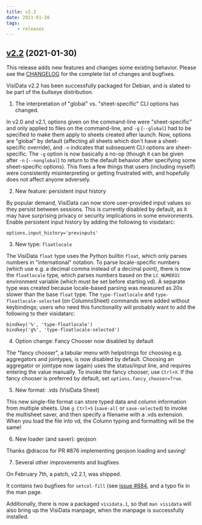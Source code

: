 ```yaml
---
title: v2.2
date: 2021-01-30
tags:
    - releases
---
```


## [v2.2](https://github.com/saulpw/visidata/releases/tag/v2.2) (2021-01-30)

This release adds new features and changes some existing behavior.
Please see the [CHANGELOG](https://github.com/saulpw/visidata/blob/stable/CHANGELOG.md#v2.2) for the complete list of changes and bugfixes.

VisiData v2.2 has been successfully packaged for Debian, and is slated to be part of the bullseye distribution.

1) The interpretation of "global" vs. "sheet-specific" CLI options has changed.

In v2.0 and v2.1, options given on the command-line were "sheet-specific" and only applied to files on the command-line, and `-g` (`--global`) had to be specified to make them apply to sheets created after launch.
Now, options are "global" by default (affecting all sheets which don't have a sheet-specific override), and `-n` indicates that subsequent CLI options are sheet-specific.
The `-g` option is now basically a no-op (though it can be given after `-n` (`--nonglobal`) to return to the default behavior after specifying some sheet-specific options).
This fixes a few things that users (including myself) were consistently misinterpreting or getting frustrated with, and hopefully does not affect anyone adversely.

2) New feature: persistent input history

By popular demand, VisiData can now store user-provided input values so they persist between sessions.
This is currently disabled by default, as it may have surprising privacy or security implications in some environments.
Enable persistent input history by adding the following to visidatarc:

    options.input_history='previnputs'

3) New type: `floatlocale`

The VisiData `float` type uses the Python builtin `float`, which only parses numbers in "international" notation.
To parse locale-specific numbers (which use e.g. a decimal comma instead of a decimal point), there is now the `floatlocale` type, which parses numbers based on the `LC_NUMERIC` environment variable (which must be set before starting vd).
A separate type was created because locale-based parsing was measured as 20x slower than the base `float` type.
The `type-floatlocale` and `type-floatlocale-selected` (on ColumnsSheet) commands were added without keybindings; users who need this functionality will probably want to add the following to their visidatarc:

    bindkey('%', 'type-floatlocale')
    bindkey('g%', 'type-floatlocale-selected')

4) Option change: Fancy Chooser now disabled by default

The "fancy chooser", a tabular menu with helpstrings for choosing e.g. aggregators and jointypes, is now disabled by default.
Choosing an aggregator or jointype now (again) uses the status/input line, and requires entering the value manually.
To invoke the fancy chooser, use `Ctrl+X`.
If the fancy chooser is preferred by default, set `options.fancy_chooser=True`.

5) New format: .vds (VisiData Sheet)

This new single-file format can store typed data and column information from multiple sheets.
Use `g Ctrl+S` (`save-all` or `save-selected`) to invoke the multisheet saver, and then specify a filename with a .vds extension.
When you load the file into vd, the Column typing and formatting will be the same!

6) New loader (and saver): geojson

Thanks @dracos for PR #876 implementing geojson loading and saving!

7) Several other improvements and bugfixes

On February 7th, a patch, v2.2.1, was shipped.

It contains two bugfixes for `setcol-fill` (see [issue #884](https://github.com/saulpw/visidata/issues/884), and a typo fix in the man page.

Additionally, there is now a packaged `visidata.1`, so that `man visidata` will also bring up the VisiData manpage, when the manpage is successfully installed.

